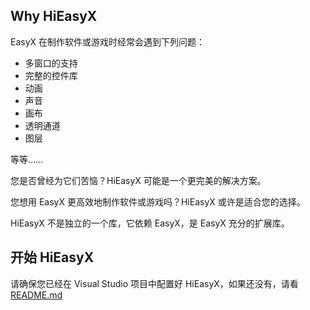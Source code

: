 ## Why HiEasyX

EasyX 在制作软件或游戏时经常会遇到下列问题：

* 多窗口的支持
* 完整的控件库
* 动画
* 声音
* 画布
* 透明通道
* 图层

等等……

您是否曾经为它们苦恼？HiEasyX 可能是一个更完美的解决方案。

您想用 EasyX 更高效地制作软件或游戏吗？HiEasyX 或许是适合您的选择。

HiEasyX 不是独立的一个库，它依赖 EasyX，是 EasyX 充分的扩展库。

## 开始 HiEasyX

请确保您已经在 Visual Studio 项目中配置好 HiEasyX，如果还没有，请看 [README.md](./readme.md#配置此库)
